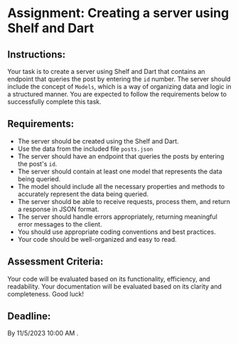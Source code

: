 # Assignment: Creating a server using Shelf and Dart

## Instructions:

Your task is to create a server using Shelf and Dart that contains an endpoint that queries the post by entering the `id` number.
The server should include the concept of `Models`, which is a way of organizing data and logic in a structured manner. You are expected to follow the requirements below to successfully complete this task.

## Requirements:

- The server should be created using the Shelf and Dart.
- Use the data from the included file `posts.json`
- The server should have an endpoint that queries the posts by entering the post's `id`.
- The server should contain at least one model that represents the data being queried.
- The model should include all the necessary properties and methods to accurately represent the data being queried.
- The server should be able to receive requests, process them, and return a response in JSON format.
- The server should handle errors appropriately, returning meaningful error messages to the client.
- You should use appropriate coding conventions and best practices.
- Your code should be well-organized and easy to read.
## Assessment Criteria:

Your code will be evaluated based on its functionality, efficiency, and readability.
Your documentation will be evaluated based on its clarity and completeness.
Good luck!

## Deadline:
By 11/5/2023 10:00 AM .

